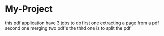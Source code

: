 # My-Project
this pdf application have 3 jobs to do 
first one extracting a page from a pdf 
second one merging two pdf's
the third one is to split the pdf
